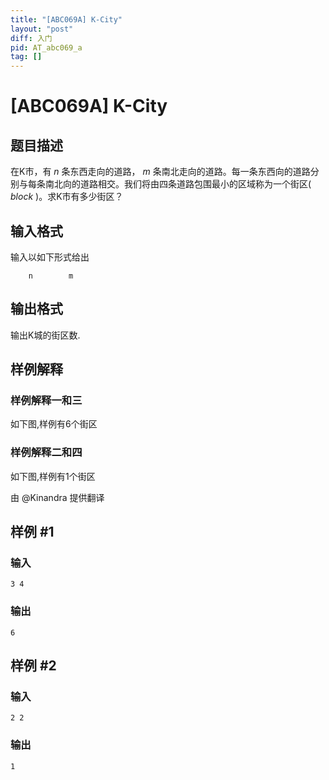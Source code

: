 ```yaml
---
title: "[ABC069A] K-City"
layout: "post"
diff: 入门
pid: AT_abc069_a
tag: []
---
```


# [ABC069A] K-City

## 题目描述

在K市，有 $n$ 条东西走向的道路， $m$ 条南北走向的道路。每一条东西向的道路分别与每条南北向的道路相交。我们将由四条道路包围最小的区域称为一个街区( $block$ )。求K市有多少街区？

## 输入格式

输入以如下形式给出

 	    n        m

## 输出格式

输出K城的街区数.

## 样例解释
### 样例解释一和三
如下图,样例有6个街区

### 样例解释二和四
如下图,样例有1个街区

由 @Kinandra 提供翻译

## 样例 #1

### 输入

```
3 4
```

### 输出

```
6
```

## 样例 #2

### 输入

```
2 2
```

### 输出

```
1
```

